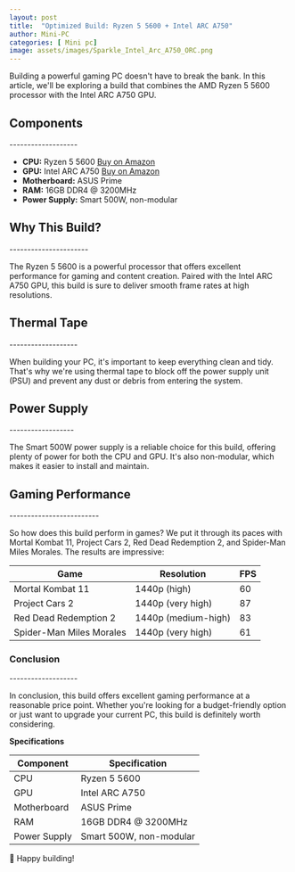 ```yaml
---
layout: post
title:  "Optimized Build: Ryzen 5 5600 + Intel ARC A750"
author: Mini-PC
categories: [ Mini pc]
image: assets/images/Sparkle_Intel_Arc_A750_ORC.png
--- 
```


Building a powerful gaming PC doesn't have to break the bank. In this article, we'll be exploring a build that combines the AMD Ryzen 5 5600 processor with the Intel ARC A750 GPU.

<h2>Components</h2>
-------------------

* **CPU:** Ryzen 5 5600 [Buy on Amazon](https://amzn.to/3xDAfiU)
* **GPU:** Intel ARC A750 [Buy on Amazon](https://amzn.to/3VHzmxH)
* **Motherboard:** ASUS Prime
* **RAM:** 16GB DDR4 @ 3200MHz
* **Power Supply:** Smart 500W, non-modular

<h2>Why This Build?</h2>
----------------------

The Ryzen 5 5600 is a powerful processor that offers excellent performance for gaming and content creation. Paired with the Intel ARC A750 GPU, this build is sure to deliver smooth frame rates at high resolutions.

<h2>Thermal Tape</h2>
-------------------

When building your PC, it's important to keep everything clean and tidy. That's why we're using thermal tape to block off the power supply unit (PSU) and prevent any dust or debris from entering the system.

<h2>Power Supply</h2>
------------------

The Smart 500W power supply is a reliable choice for this build, offering plenty of power for both the CPU and GPU. It's also non-modular, which makes it easier to install and maintain.

<h2>Gaming Performance</h2>
-------------------------

So how does this build perform in games? We put it through its paces with Mortal Kombat 11, Project Cars 2, Red Dead Redemption 2, and Spider-Man Miles Morales. The results are impressive:

| Game | Resolution | FPS |
| --- | --- | --- |
| Mortal Kombat 11 | 1440p (high) | 60 |
| Project Cars 2 | 1440p (very high) | 87 |
| Red Dead Redemption 2 | 1440p (medium-high) | 83 |
| Spider-Man Miles Morales | 1440p (very high) | 61 |

<h3>Conclusion</h3>
-------------------

In conclusion, this build offers excellent gaming performance at a reasonable price point. Whether you're looking for a budget-friendly option or just want to upgrade your current PC, this build is definitely worth considering.

**Specifications**

| Component | Specification |
| --- | --- |
| CPU | Ryzen 5 5600 |
| GPU | Intel ARC A750 |
| Motherboard | ASUS Prime |
| RAM | 16GB DDR4 @ 3200MHz |
| Power Supply | Smart 500W, non-modular |

🎉 Happy building! 